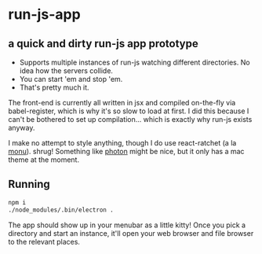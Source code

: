 # run-js-app
## a quick and dirty run-js app prototype

- Supports multiple instances of run-js watching different directories. No idea how the servers collide.
- You can start 'em and stop 'em.
- That's pretty much it.

The front-end is currently all written in jsx and compiled on-the-fly via babel-register, which is why it's so slow to load at first. I did this because I can't be bothered to set up compilation... which is exactly why run-js exists anyway.

I make no attempt to style anything, though I do use react-ratchet (a la [monu](https://github.com/maxogden/monu)). shrug! Something like [photon](https://github.com/connors/photon) might be nice, but it only has a mac theme at the moment.

## Running

```sh
npm i
./node_modules/.bin/electron .
```

The app should show up in your menubar as a little kitty! Once you pick a directory and start an instance, it'll open your web browser and file browser to the relevant places.
